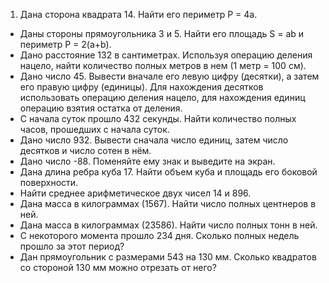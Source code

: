 1. Дана сторона квадрата 14. Найти его периметр P = 4a.
* Даны стороны прямоугольника 3 и 5. Найти его площадь S = ab и периметр P = 2(a+b).
* Дано расстояние 132 в сантиметрах. Используя операцию деления нацело, найти количество полных метров в нем (1 метр = 100 см).
* Дано число 45. Вывести вначале его левую цифру (десятки), а затем его правую цифру (единицы). Для нахождения десятков использовать операцию деления нацело, для нахождения единиц операцию взятия остатка от деления.
* С начала суток прошло 432 секунды. Найти количество полных часов, прошедших с начала суток.
* Дано число 932. Вывести сначала число единиц, затем число десятков и число сотен в нём.
* Дано число -88. Поменяйте ему знак и выведите на экран.
* Дана длина ребра куба 17. Найти объем куба и площадь его боковой поверхности.
* Найти среднее арифметическое двух чисел 14 и 896.
* Дана масса в килограммах (1567). Найти число полных центнеров в ней.
* Дана масса в килограммах (23586). Найти число полных тонн в ней.
* С некоторого момента прошло 234 дня. Сколько полных недель прошло за этот период?
* Дан прямоугольник с размерами 543 на 130 мм. Сколько квадратов со стороной 130 мм можно отрезать от него?

